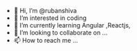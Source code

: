 - 👋 Hi, I’m @rubanshiva
- 👀 I’m interested in coding 
- 🌱 I’m currently learning Angular ,Reactjs,
- 💞️ I’m looking to collaborate on ...
- 📫 How to reach me ...

<!---ruban@kaivale.com  (office)
rubanshivaram@gmail.com  (Personal)
rubanshiva/rubanshiva is a ✨ special ✨ repository because its `README.md` (this file) appears on your GitHub profile.
You can click the Preview link to take a look at your changes.
--->
